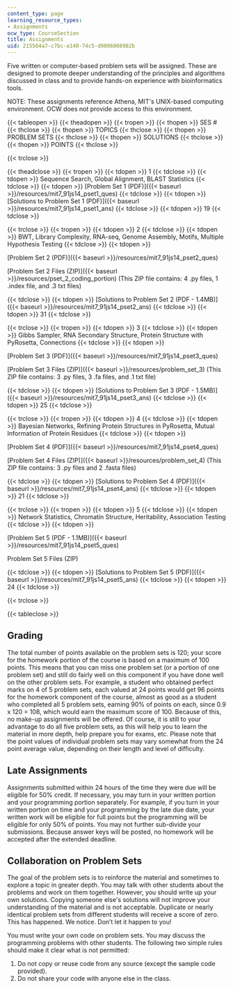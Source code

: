 ```yaml
---
content_type: page
learning_resource_types:
- Assignments
ocw_type: CourseSection
title: Assignments
uid: 215564a7-c7bc-a140-74c5-d9096008982b
---
```


Five written or computer-based problem sets will be assigned. These are designed to promote deeper understanding of the principles and algorithms discussed in class and to provide hands-on experience with bioinformatics tools.

NOTE: These assignments reference Athena, MIT's UNIX-based computing environment. OCW does not provide access to this environment.

{{< tableopen >}}
{{< theadopen >}}
{{< tropen >}}
{{< thopen >}}
SES #
{{< thclose >}}
{{< thopen >}}
TOPICS
{{< thclose >}}
{{< thopen >}}
PROBLEM SETS
{{< thclose >}}
{{< thopen >}}
SOLUTIONS
{{< thclose >}}
{{< thopen >}}
POINTS
{{< thclose >}}

{{< trclose >}}

{{< theadclose >}}
{{< tropen >}}
{{< tdopen >}}
1
{{< tdclose >}}
{{< tdopen >}}
Sequence Search, Global Alignment, BLAST Statistics
{{< tdclose >}}
{{< tdopen >}}
[Problem Set 1 (PDF)]({{< baseurl >}}/resources/mit7_91js14_pset1_ques)
{{< tdclose >}}
{{< tdopen >}}
[Solutions to Problem Set 1 (PDF)]({{< baseurl >}}/resources/mit7_91js14_pset1_ans)
{{< tdclose >}}
{{< tdopen >}}
19
{{< tdclose >}}

{{< trclose >}}
{{< tropen >}}
{{< tdopen >}}
2
{{< tdclose >}}
{{< tdopen >}}
BWT, Library Complexity, RNA-seq, Genome Assembly, Motifs, Multiple Hypothesis Testing
{{< tdclose >}}
{{< tdopen >}}


[Problem Set 2 (PDF)]({{< baseurl >}}/resources/mit7_91js14_pset2_ques)

[Problem Set 2 Files (ZIP)]({{< baseurl >}}/resources/pset_2_coding_portion) (This ZIP file contains: 4 .py files, 1 .index file, and .3 txt files)


{{< tdclose >}}
{{< tdopen >}}
[Solutions to Problem Set 2 (PDF - 1.4MB)]({{< baseurl >}}/resources/mit7_91js14_pset2_ans)
{{< tdclose >}}
{{< tdopen >}}
31
{{< tdclose >}}

{{< trclose >}}
{{< tropen >}}
{{< tdopen >}}
3
{{< tdclose >}}
{{< tdopen >}}
Gibbs Sampler, RNA Secondary Structure, Protein Structure with PyRosetta, Connections
{{< tdclose >}}
{{< tdopen >}}


[Problem Set 3 (PDF)]({{< baseurl >}}/resources/mit7_91js14_pset3_ques)

[Problem Set 3 Files (ZIP)]({{< baseurl >}}/resources/problem_set_3) (This ZIP file contains: 3 .py files, 3 .fa files, and .1 txt file)


{{< tdclose >}}
{{< tdopen >}}
[Solutions to Problem Set 3 (PDF - 1.5MB)]({{< baseurl >}}/resources/mit7_91js14_pset3_ans)
{{< tdclose >}}
{{< tdopen >}}
25
{{< tdclose >}}

{{< trclose >}}
{{< tropen >}}
{{< tdopen >}}
4
{{< tdclose >}}
{{< tdopen >}}
Bayesian Networks, Refining Protein Structures in PyRosetta, Mutual Information of Protein Residues
{{< tdclose >}}
{{< tdopen >}}


[Problem Set 4 (PDF)]({{< baseurl >}}/resources/mit7_91js14_pset4_ques)

[Problem Set 4 Files (ZIP)]({{< baseurl >}}/resources/problem_set_4) (This ZIP file contains: 3 .py files and 2 .fasta files)


{{< tdclose >}}
{{< tdopen >}}
[Solutions to Problem Set 4 (PDF)]({{< baseurl >}}/resources/mit7_91js14_pset4_ans)
{{< tdclose >}}
{{< tdopen >}}
21
{{< tdclose >}}

{{< trclose >}}
{{< tropen >}}
{{< tdopen >}}
5
{{< tdclose >}}
{{< tdopen >}}
Network Statistics, Chromatin Structure, Heritability, Association Testing
{{< tdclose >}}
{{< tdopen >}}


[Problem Set 5 (PDF - 1.1MB)]({{< baseurl >}}/resources/mit7_91js14_pset5_ques)

Problem Set 5 Files (ZIP)


{{< tdclose >}}
{{< tdopen >}}
[Solutions to Problem Set 5 (PDF)]({{< baseurl >}}/resources/mit7_91js14_pset5_ans)
{{< tdclose >}}
{{< tdopen >}}
24
{{< tdclose >}}

{{< trclose >}}

{{< tableclose >}}

Grading
-------

The total number of points available on the problem sets is 120; your score for the homework portion of the course is based on a maximum of 100 points. This means that you can miss one problem set (or a portion of one problem set) and still do fairly well on this component if you have done well on the other problem sets. For example, a student who obtained perfect marks on 4 of 5 problem sets, each valued at 24 points would get 96 points for the homework component of the course, almost as good as a student who completed all 5 problem sets, earning 90% of points on each, since 0.9 x 120 = 108, which would earn the maximum score of 100. Because of this, no make-up assignments will be offered. Of course, it is still to your advantage to do all five problem sets, as this will help you to learn the material in more depth, help prepare you for exams, etc. Please note that the point values of individual problem sets may vary somewhat from the 24 point average value, depending on their length and level of difficulty.

Late Assignments
----------------

Assignments submitted within 24 hours of the time they were due will be eligible for 50% credit. If necessary, you may turn in your written portion and your programming portion separately. For example, if you turn in your written portion on time and your programming by the late due date, your written work will be eligible for full points but the programming will be eligible for only 50% of points. You may not further sub-divide your submissions. Because answer keys will be posted, no homework will be accepted after the extended deadline.

Collaboration on Problem Sets
-----------------------------

The goal of the problem sets is to reinforce the material and sometimes to explore a topic in greater depth. You may talk with other students about the problems and work on them together. However, you should write up your own solutions. Copying someone else's solutions will not improve your understanding of the material and is not acceptable. Duplicate or nearly identical problem sets from different students will receive a score of zero. This has happened. We notice. Don’t let it happen to you!

You must write your own code on problem sets. You may discuss the programming problems with other students. The following two simple rules should make it clear what is not permitted:

1.  Do not copy or reuse code from any source (except the sample code provided).
2.  Do not share your code with anyone else in the class.